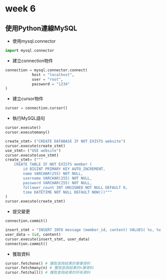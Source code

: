 # week 6
## 使用Python連線MySQL
*  使用mysql.connector
```python
import mysql.connector
```
*  建立connection物件
```python
connection = mysql.connector.connect(
            host = "localhost",
            user = "root",
            password = "1234"
)
```
*  建立cursor物件
```python
cursor = connection.cursor()
```
*  執行MySQL語句
```python
cursor.execute()
cursor.executemany()
```
```python
create_stmt= ("CREATE DATABASE IF NOT EXISTS website")
cursor.execute(create_stmt)
use_stmt= ("USE website")
cursor.execute(use_stmt)
create_stmt= ("""
    CREATE TABLE IF NOT EXISTS member (
        id BIGINT PRIMARY KEY AUTO_INCREMENT,
        name VARCHAR(255) NOT NULL,
        username VARCHAR(255) NOT NULL,    
        password VARCHAR(255) NOT NULL,    
        follower_count INT UNSIGNED NOT NULL DEFAULT 0,    
        time DATETIME NOT NULL DEFAULT NOW())"""
)
cursor.execute(create_stmt)
```
*  提交變更
```python
connection.commit()
```
```python
insert_stmt = "INSERT INTO message (member_id, content) VALUES( %s, %s);"
user_data = (id, content)
cursor.execute(insert_stmt, user_data)
connection.commit()
```
*  獲取資料
```python
cursor.fetchone() # 獲取查詢結果的單筆資料
cursor.fetchmany(n) # 獲取查詢結果的n筆資料
cursor.fetchall() # 獲取查詢結果的所有資料
```
